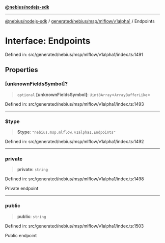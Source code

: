 [**@nebius/nodejs-sdk**](../../../../../../README.md)

---

[@nebius/nodejs-sdk](../../../../../../README.md) / [generated/nebius/msp/mlflow/v1alpha1](../README.md) / Endpoints

# Interface: Endpoints

Defined in: src/generated/nebius/msp/mlflow/v1alpha1/index.ts:1491

## Properties

### \[unknownFieldsSymbol\]?

> `optional` **\[unknownFieldsSymbol\]**: `Uint8Array`\<`ArrayBufferLike`\>

Defined in: src/generated/nebius/msp/mlflow/v1alpha1/index.ts:1493

---

### $type

> **$type**: `"nebius.msp.mlflow.v1alpha1.Endpoints"`

Defined in: src/generated/nebius/msp/mlflow/v1alpha1/index.ts:1492

---

### private

> **private**: `string`

Defined in: src/generated/nebius/msp/mlflow/v1alpha1/index.ts:1498

Private endpoint

---

### public

> **public**: `string`

Defined in: src/generated/nebius/msp/mlflow/v1alpha1/index.ts:1503

Public endpoint
